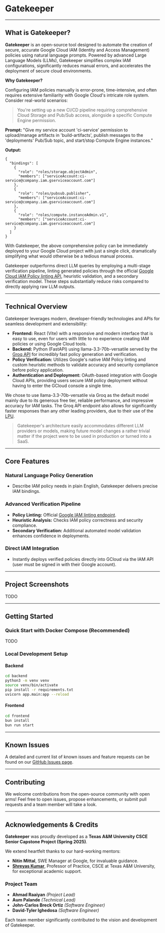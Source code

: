 # Gatekeeper

---

## What is Gatekeeper?

**Gatekeeper** is an open-source tool designed to automate the creation of secure, accurate Google Cloud IAM (Identity and Access Management) policies using natural language prompts. Powered by advanced Large Language Models (LLMs), Gatekeeper simplifies complex IAM configurations, significantly reduces manual errors, and accelerates the deployment of secure cloud environments.

**Why Gatekeeper?**

Configuring IAM policies manually is error-prone, time-intensive, and often requires extensive familiarity with Google Cloud's intricate role system. Consider real-world scenarios:

>You're setting up a new CI/CD pipeline requiring comprehensive Cloud Storage and Pub/Sub access, alongside a specific Compute Engine permission.

**Prompt:** "Give my service account 'ci-service' permission to upload/manage artifacts in 'build-artifacts', publish messages to the 'deployments' Pub/Sub topic, and start/stop Compute Engine instances."

**Output:**
```
{
  "bindings": [
    {
      "role": "roles/storage.objectAdmin",
      "members": ["serviceAccount:ci-service@company.iam.gserviceaccount.com"]
    },
    {
      "role": "roles/pubsub.publisher",
      "members": ["serviceAccount:ci-service@company.iam.gserviceaccount.com"]
    },
    {
      "role": "roles/compute.instanceAdmin.v1",
      "members": ["serviceAccount:ci-service@company.iam.gserviceaccount.com"]
    }
  ]
}
```

With Gatekeeper, the above comprehensive policy can be immediately deployed to your Google Cloud project with just a single click, dramatically simplifying what would otherwise be a tedious manual process.

Gatekeeper outperforms direct LLM queries by employing a multi-stage verification pipeline, linting generated policies through the official [Google Cloud IAM Policy linting API](https://cloud.google.com/iam/docs/reference/rest/v1/iamPolicies/lintPolicy), heuristic validation, and a secondary verification model. These steps substantially reduce risks compared to directly applying raw LLM outputs.

---

## Technical Overview

Gatekeeper leverages modern, developer-friendly technologies and APIs for seamless development and extensibility:

- **Frontend:** React (Vite) with a responsive and modern interface that is easy to use, even for users with little to no experience creating IAM policies or using Google Cloud tools.
- **Backend:** Python (FastAPI) using llama-3.3-70b-versatile served by the [Groq API](https://console.groq.com/) for incredibly fast policy generation and verification.
- **Policy Verification:** Utilizes Google's native IAM Policy linting and custom heuristic methods to validate accuracy and security compliance before policy application.
- **Authentication and Deployment:** OAuth-based integration with Google Cloud APIs, providing users secure IAM policy deployment without having to enter the GCloud console a single time.

We chose to use llama-3.3-70b-versatile via Groq as the default model mainly due to its generous free tier, reliable performance, and impressive accuracy for IAM tasks. The Groq API endpoint also allows for significantly faster responses than any other leading providers, due to their use of the [LPU](https://groq.com/the-groq-lpu-explained/).

> Gatekeeper's architecture easily accommodates different LLM providers or models, making future model changes a rather trivial matter if the project were to be used in production or turned into a SaaS.

---

## Core Features

### Natural Language Policy Generation
- Describe IAM policy needs in plain English, Gatekeeper delivers precise IAM bindings.

### Advanced Verification Pipeline
- **Policy Linting:** Official [Google IAM linting endpoint](https://cloud.google.com/iam/docs/reference/rest/v1/iamPolicies/lintPolicy).
- **Heuristic Analysis:** Checks IAM policy correctness and security compliance.
- **Secondary Verification:** Additional automated model validation enhances confidence in deployments.

### Direct IAM Integration
- Instantly deploys verified policies directly into GCloud via the IAM API (user must be signed in with their Google account).

---

## Project Screenshots

TODO

---

## Getting Started

### Quick Start with Docker Compose (Recommended)

TODO

### Local Development Setup

#### Backend
```bash
cd backend
python3 -m venv venv
source venv/bin/activate
pip install -r requirements.txt
uvicorn app.main:app --reload
```

#### Frontend
```bash
cd frontend
bun install
bun run start
```

---

## Known Issues

A detailed and current list of known issues and feature requests can be found on our [GitHub Issues page](https://github.com/aum1/gatekeeper/issues).

---

## Contributing
We welcome contributions from the open-source community with open arms! Feel free to open issues, propose enhancements, or submit pull requests and a team member will take a look.

---

## Acknowledgements & Credits

**Gatekeeper** was proudly developed as a **Texas A&M University CSCE Senior Capstone Project (Spring 2025)**.

We extend heartfelt thanks to our hard-working mentors:
- **Nitin Mittal**, SWE Manager at Google, for invaluable guidance.
- **[Shreyas Kumar](https://engineering.tamu.edu/cse/profiles/kumar-shreyas.html)**, Professor of Practice, CSCE at Texas A&M University, for exceptional academic support.

### Project Team
- **Ahmad Raaiyan** *(Project Lead)*
- **Aum Palande** *(Technical Lead)*
- **John-Carlos Breck Ortiz** *(Software Engineer)*
- **David-Tyler Ighedosa** *(Software Engineer)*

Each team member significantly contributed to the vision and development of Gatekeeper.
